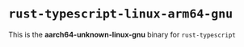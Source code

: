 # `rust-typescript-linux-arm64-gnu`

This is the **aarch64-unknown-linux-gnu** binary for `rust-typescript`
